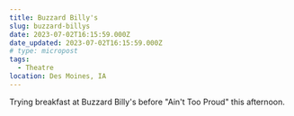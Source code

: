 ```yaml
---
title: Buzzard Billy's
slug: buzzard-billys
date: 2023-07-02T16:15:59.000Z
date_updated: 2023-07-02T16:15:59.000Z
# type: micropost
tags:
  - Theatre
location: Des Moines, IA
---
```


Trying breakfast at Buzzard Billy's before "Ain't Too Proud" this afternoon.
